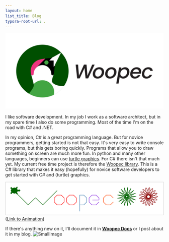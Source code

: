 ```yaml
---
layout: home
list_title: Blog
typora-root-url: .
---
```

![Woopec Logo](/assets/images/Logo_Text_1.png)

I like software development. In my job I work as a software architect, but in my spare time I also do some programming. Most of the time I'm on the road with C# and .NET.

In my opinion, C# is a great programming language. But for novice programmers, getting started is not that easy. It's very easy to write console programs, but this gets boring quickly. Programs that allow you to draw something on screen are much more fun. In python and many other languages, beginners can use [turtle graphics](https://docs.python.org/3/library/turtle.html). For C# there isn't that much yet. My current free time project is therefore the [Woopec library](https://www.nuget.org/packages/Woopec.wpf). This is a C# library that makes it easy (hopefully) for novice software developers to get started with C# and (turtle) graphics.

![Woopec: Drawing the word Woopec with C# Turtle Graphics](/assets/images/WoopecDrawWoopec.png)
([Link to Animation](/woopec_docs/WoopecAnimationExamples.html#drawwoopec))


If there's anything new on it, I'll document it  in **[Woopec Docs](/woopec-docs-index.html)** or I post about it in my blog.
![SmallImage](https://woopec.net//assets/images/FrankWoopecNet.png)



